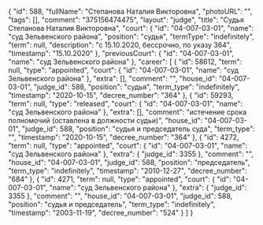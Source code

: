 {
    "id": 588,
    "fullName": "Степанова Наталия Викторовна",
    "photoURL": "",
    "tags": [],
    "comment": "375156474475",
    "layout": "judge",
    "title": "Судья Степанова Наталия Викторовна",
    "court": {
        "id": "04-007-03-01",
        "name": "суд Зельвенского района",
        "position": "судья",
        "termType": "indefinitely",
        "term": null,
        "description": "c 15.10.2020, бессрочно, по указу 364",
        "timestamp": "15.10.2020"
    },
    "previousCourt": {
        "id": "04-007-03-01",
        "name": "суд Зельвенского района"
    },
    "career": [
        {
            "id": 58612,
            "term": null,
            "type": "appointed",
            "court": {
                "id": "04-007-03-01",
                "name": "суд Зельвенского района"
            },
            "extra": [],
            "comment": "",
            "house_id": "04-007-03-01",
            "judge_id": 588,
            "position": "судья",
            "term_type": "indefinitely",
            "timestamp": "2020-10-15",
            "decree_number": "364"
        },
        {
            "id": 59293,
            "term": null,
            "type": "released",
            "court": {
                "id": "04-007-03-01",
                "name": "суд Зельвенского района"
            },
            "extra": [],
            "comment": "истечение срока полномочий (оставлена в должности судьи)",
            "house_id": "04-007-03-01",
            "judge_id": 588,
            "position": "судья и председатель суда",
            "term_type": "",
            "timestamp": "2020-10-15",
            "decree_number": "364"
        },
        {
            "id": 4272,
            "term": null,
            "type": "appointed",
            "court": {
                "id": "04-007-03-01",
                "name": "суд Зельвенского района"
            },
            "extra": {
                "judge_id": 3355
            },
            "comment": "",
            "house_id": "04-007-03-01",
            "judge_id": 588,
            "position": "председатель",
            "term_type": "indefinitely",
            "timestamp": "2010-12-27",
            "decree_number": "684"
        },
        {
            "id": 4271,
            "term": null,
            "type": "appointed",
            "court": {
                "id": "04-007-03-01",
                "name": "суд Зельвенского района"
            },
            "extra": {
                "judge_id": 3355
            },
            "comment": "",
            "house_id": "04-007-03-01",
            "judge_id": 588,
            "position": "судья и председатель",
            "term_type": "indefinitely",
            "timestamp": "2003-11-19",
            "decree_number": "524"
        }
    ]
}